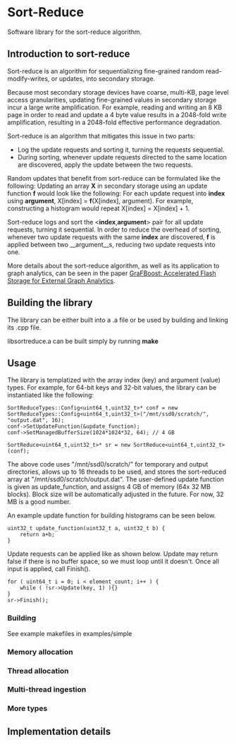 # Sort-Reduce

Software library for the sort-reduce algorithm.

## Introduction to sort-reduce

Sort-reduce is an algorithm for sequentializing fine-grained random read-modify-writes, or updates, into secondary storage.

Because most secondary storage devices have coarse, multi-KB, page level access granularities, updating fine-grained values in secondary storage incur a large write amplification.
For example, reading and writing an 8 KB page in order to read and update a 4 byte value results in a 2048-fold write amplification, resulting in a 2048-fold effective performance degradation.

Sort-reduce is an algorithm that mitigates this issue in two parts:
- Log the update requests and sorting it, turning the requests sequential.
- During sorting, whenever update requests directed to the same location are discovered, apply the update between the two requests.

Random updates that benefit from sort-reduce can be formulated like the following:
Updating an array **X** in secondary storage using an update function **f** would look like the following:
For each update request into __index__ using __argument__, X[index] = **f**(X[index], argument).
For example, constructing a histogram would repeat X[index] = X[index] + 1.

Sort-reduce logs and sort the <__index__,__argument__> pair for all update requests, turning it sequential.
In order to reduce the overhead of sorting, whenever two update requests with the same __index__ are discovered, **f** is applied between two __argument__s, reducing two update requests into one.

More details about the sort-reduce algorithm, as well as its application to graph analytics, can be seen in the paper [GraFBoost: Accelerated Flash Storage for External Graph Analytics](http://people.csail.mit.edu/wjun/papers/isca2018-camera.pdf).


## Building the library

The library can be either built into a .a file or be used by building and linking its .cpp file.

libsortreduce.a can be built simply by running **make**

## Usage

The library is templatized with the array index (key) and argument (value) types.
For example, for 64-bit keys and 32-bit values, the library can be instantiated like the following:

```
SortReduceTypes::Config<uint64_t,uint32_t>* conf = new SortReduceTypes::Config<uint64_t,uint32_t>("/mnt/ssd0/scratch/", "output.dat", 16);
conf->SetUpdateFunction(&update_function);
conf->SetManagedBufferSize(1024*1024*32, 64); // 4 GB

SortReduce<uint64_t,uint32_t>* sr = new SortReduce<uint64_t,uint32_t>(conf);
```

The above code uses "/mnt/ssd0/scratch/" for temporary and output directories, allows up to 16 threads to be used, and stores the sort-reduced array at "/mnt/ssd0/scratch/output.dat".
The user-defined update function is given as update_function, and assigns 4 GB of memory (64x 32 MB blocks).
Block size will be automatically adjusted in the future. For now, 32 MB is a good number.

An example update function for building histograms can be seen below.

```
uint32_t update_function(uint32_t a, uint32_t b) {
	return a+b;
}
```

Update requests can be applied like as shown below.
Update may return false if there is no buffer space, so we must loop until it doesn't.
Once all input is applied, call Finish().

```
for ( uint64_t i = 0; i < element_count; i++ ) { 
	while ( !sr->Update(key, 1) ){}
}
sr->Finish();

```


### Building

See example makefiles in examples/simple

### Memory allocation

### Thread allocation

### Multi-thread ingestion

### More types

## Implementation details
